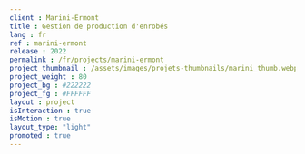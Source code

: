 ```yaml
---
client : Marini-Ermont
title : Gestion de production d'enrobés
lang : fr
ref : marini-ermont
release : 2022
permalink : /fr/projects/marini-ermont
project_thumbnail : /assets/images/projets-thumbnails/marini_thumb.webp
project_weight : 80
project_bg : #222222
project_fg : #FFFFFF
layout : project
isInteraction : true
isMotion : true
layout_type: "light"
promoted : true
---
```

